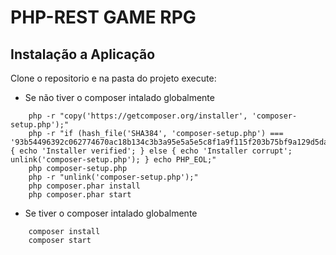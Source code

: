 # PHP-REST GAME RPG

## Instalação a Aplicação

Clone o repositorio e na pasta do projeto execute:

 - Se não tiver o composer intalado globalmente
```
    php -r "copy('https://getcomposer.org/installer', 'composer-setup.php');"
    php -r "if (hash_file('SHA384', 'composer-setup.php') === '93b54496392c062774670ac18b134c3b3a95e5a5e5c8f1a9f115f203b75bf9a129d5daa8ba6a13e2cc8a1da0806388a8') { echo 'Installer verified'; } else { echo 'Installer corrupt'; unlink('composer-setup.php'); } echo PHP_EOL;"
    php composer-setup.php
    php -r "unlink('composer-setup.php');"
    php composer.phar install
    php composer.phar start
```

 - Se tiver o composer intalado globalmente
```
    composer install
    composer start
```

